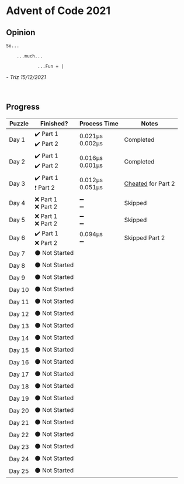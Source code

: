 # Advent of Code 2021
## __Opinion__
    So...
        
        ...much...

                ...Fun = |
*- Triz 15/12/2021*

<br/>

## __Progress__

| Puzzle | Finished? | Process Time | Notes |
|--------|-----------|--------------|-------|
| Day 1  | ✔️ Part 1<br/>✔️ Part 2 | 0.021µs<br/>0.002µs | Completed |
| Day 2  | ✔️ Part 1<br/>✔️ Part 2 | 0.016µs<br/>0.001µs | Completed |
| Day 3  | ✔️ Part 1<br/>❗ Part 2 | 0.012µs<br/>0.051µs | [Cheated](https://github.com/itsjusttriz/AdventOfCode/blob/0ba9757da2eedc35c187db3617db3ac80e87e540/src/2021/Day3.js#L63-L68) for Part 2 |
| Day 4  | ❌ Part 1<br/>❌ Part 2 | ➖<br/>➖ | Skipped |
| Day 5  | ❌ Part 1<br/>❌ Part 2 | ➖<br/>➖ | Skipped |
| Day 6  | ✔️ Part 1<br/>❌ Part 2 | 0.094µs<br/>➖ | Skipped Part 2|
| Day 7  | ⚫ Not Started |
| Day 8  | ⚫ Not Started |
| Day 9  | ⚫ Not Started |
| Day 10  |⚫ Not Started |
| Day 11 | ⚫ Not Started |
| Day 12 | ⚫ Not Started |
| Day 13 | ⚫ Not Started |
| Day 14 | ⚫ Not Started |
| Day 15 | ⚫ Not Started |
| Day 16 | ⚫ Not Started |
| Day 17 | ⚫ Not Started |
| Day 18 | ⚫ Not Started |
| Day 19 | ⚫ Not Started |
| Day 20 | ⚫ Not Started |
| Day 21 | ⚫ Not Started |
| Day 22 | ⚫ Not Started |
| Day 23 | ⚫ Not Started |
| Day 24 | ⚫ Not Started |
| Day 25 | ⚫ Not Started |